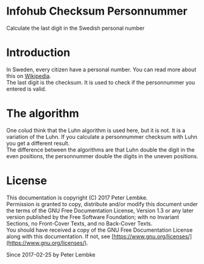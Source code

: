 # Infohub Checksum Personnummer
Calculate the last digit in the Swedish personal number  

# Introduction
In Sweden, every citizen have a personal number. You can read more about this on <a href="https://en.wikipedia.org/wiki/Personal_identity_number_(Sweden)" target="_blank">Wikipedia</a>.  
The last digit is the checksum. It is used to check if the personnummer you entered is valid.  

# The algorithm
One colud think that the Luhn algorithm is used here, but it is not. It is a variation of the Luhn. If you calculate a personnummer checksum with Luhn you get a different result.  
The difference between the algorithms are that Luhn double the digit in the even positions, the personnummer double the digits in the uneven positions.  

# License
This documentation is copyright (C) 2017 Peter Lembke.  
Permission is granted to copy, distribute and/or modify this document under the terms of the GNU Free Documentation License, Version 1.3 or any later version published by the Free Software Foundation; with no Invariant Sections, no Front-Cover Texts, and no Back-Cover Texts.  
You should have received a copy of the GNU Free Documentation License along with this documentation. If not, see [https://www.gnu.org/licenses/](https://www.gnu.org/licenses/).  

Since 2017-02-25 by Peter Lembke  
